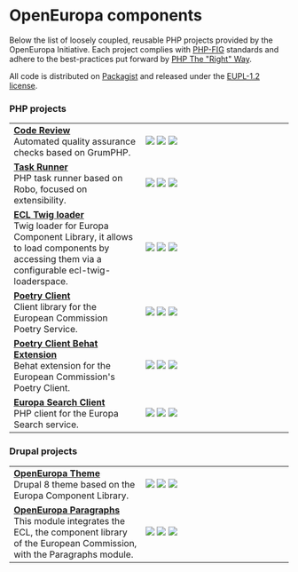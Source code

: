 # OpenEuropa components

Below the list of loosely coupled, reusable PHP projects provided by the OpenEuropa Initiative.
Each project complies with [PHP-FIG][1] standards and adhere to the best-practices put forward by [PHP The "Right" Way][2].

All code is distributed on [Packagist][3] and released under the [EUPL-1.2 license][4].

### PHP projects

<table>
    <tr>
        <td>
            <a title="Repository" href="https://github.com/openeuropa/code-review"><b>Code Review</b></a><br/>
            Automated quality assurance checks based on GrumPHP.
        </td>
        <td width="250">
            <a title="Version" href="https://packagist.org/packages/openeuropa/code-review"><img src="https://img.shields.io/packagist/v/openeuropa/code-review.svg?maxAge=3600"/></a>
            <a title="Build" href="https://travis-ci.org/openeuropa/code-review"><img src="https://img.shields.io/travis/openeuropa/code-review/master.svg?maxAge=3600"/></a>
            <a title="Downloads" href="https://packagist.org/packages/openeuropa/code-review"><img src="https://img.shields.io/packagist/dt/openeuropa/code-review.svg?maxAge=3600"/></a>
        </td>
    </tr>
    <tr>
        <td>
            <a title="Repository" href="https://github.com/openeuropa/task-runner"><b>Task Runner</b></a><br/>
            PHP task runner based on Robo, focused on extensibility.
        </td>
        <td width="250">
            <a title="Version" href="https://packagist.org/packages/openeuropa/task-runner"><img src="https://img.shields.io/packagist/v/openeuropa/task-runner.svg?maxAge=3600"/></a>
            <a title="Build" href="https://travis-ci.org/openeuropa/task-runner"><img src="https://img.shields.io/travis/openeuropa/task-runner/master.svg?maxAge=3600"/></a>
            <a title="Downloads" href="https://packagist.org/packages/openeuropa/task-runner"><img src="https://img.shields.io/packagist/dt/openeuropa/task-runner.svg?maxAge=3600"/></a>
        </td>
    </tr>
    <tr>
        <td>
            <a title="Repository" href="https://github.com/openeuropa/ecl-twig-loader"><b>ECL Twig loader</b></a><br/>
            Twig loader for Europa Component Library, it allows to load components by accessing them via a configurable ecl-twig-loaderspace.
        </td>
        <td width="250">
            <a title="Version" href="https://packagist.org/packages/openeuropa/ecl-twig-loader"><img src="https://img.shields.io/packagist/v/openeuropa/ecl-twig-loader.svg?maxAge=3600"/></a>
            <a title="Build" href="https://travis-ci.org/openeuropa/ecl-twig-loader"><img src="https://img.shields.io/travis/openeuropa/ecl-twig-loader/master.svg?maxAge=3600"/></a>
            <a title="Downloads" href="https://packagist.org/packages/openeuropa/ecl-twig-loader"><img src="https://img.shields.io/packagist/dt/openeuropa/ecl-twig-loader.svg?maxAge=3600"/></a>
        </td>
    </tr>
    <tr>
        <td>
            <a title="Repository" href="https://github.com/ec-europa/oe-poetry-client"><b>Poetry Client</b></a><br/>
            Client library for the European Commission Poetry Service.
        </td>
        <td width="250">
            <a title="Version" href="https://packagist.org/packages/ec-europa/oe-poetry-client"><img src="https://img.shields.io/packagist/v/ec-europa/oe-poetry-client.svg?maxAge=3600"/></a>
            <a title="Build" href="https://travis-ci.org/ec-europa/oe-poetry-client"><img src="https://img.shields.io/travis/ec-europa/oe-poetry-client/master.svg?maxAge=3600"/></a>
            <a title="Downloads" href="https://packagist.org/packages/ec-europa/oe-poetry-client"><img src="https://img.shields.io/packagist/dt/ec-europa/oe-poetry-client.svg?maxAge=3600"/></a>
        </td>
    </tr>
    <tr>
        <td>
            <a title="Repository" href="https://github.com/ec-europa/oe-poetry-behat"><b>Poetry Client Behat Extension</b></a><br/>
            Behat extension for the European Commission's Poetry Client.
        </td>
        <td width="250">
            <a title="Version" href="https://packagist.org/packages/ec-europa/oe-poetry-behat"><img src="https://img.shields.io/packagist/v/ec-europa/oe-poetry-behat.svg?maxAge=3600"/></a>
            <a title="Build" href="https://travis-ci.org/ec-europa/oe-poetry-behat"><img src="https://img.shields.io/travis/ec-europa/oe-poetry-behat/master.svg?maxAge=3600"/></a>
            <a title="Downloads" href="https://packagist.org/packages/ec-europa/oe-poetry-behat"><img src="https://img.shields.io/packagist/dt/ec-europa/oe-poetry-behat.svg?maxAge=3600"/></a>
        </td>
    </tr>
    <tr>
        <td>
            <a title="Repository" href="https://github.com/openeuropa/europa-search-client"><b>Europa Search Client</b></a><br/>
            PHP client for the Europa Search service.
        </td>
        <td width="250">
            <a title="Version" href="https://packagist.org/packages/openeuropa/europa-search-client"><img src="https://img.shields.io/packagist/v/openeuropa/europa-search-client.svg?maxAge=3600"/></a>
            <a title="Build" href="https://travis-ci.org/openeuropa/europa-search-client"><img src="https://img.shields.io/travis/openeuropa/europa-search-client/master.svg?maxAge=3600"/></a>
            <a title="Downloads" href="https://packagist.org/packages/openeuropa/europa-search-client"><img src="https://img.shields.io/packagist/dt/openeuropa/europa-search-client.svg?maxAge=3600"/></a>
        </td>
    </tr>
</table>

### Drupal projects

<table>
    <tr>
        <td>
            <a title="Repository" href="https://github.com/openeuropa/oe_theme"><b>OpenEuropa Theme</b></a><br/>
            Drupal 8 theme based on the Europa Component Library.
        </td>
        <td>
            <a title="Version" href="https://packagist.org/packages/openeuropa/oe_theme"><img src="https://img.shields.io/packagist/v/openeuropa/oe_theme.svg?maxAge=3600"/></a>
            <a title="Build" href="https://travis-ci.org/openeuropa/oe_theme"><img src="https://img.shields.io/travis/openeuropa/oe_theme/master.svg?maxAge=3600"/></a>
            <a title="Downloads" href="https://packagist.org/packages/openeuropa/oe_theme"><img src="https://img.shields.io/packagist/dt/openeuropa/oe_theme.svg?maxAge=3600"/></a>
        </td>
    </tr>
    <tr>
        <td>
            <a title="Repository" href="https://github.com/openeuropa/oe_theme"><b>OpenEuropa Paragraphs</b></a><br/>
            This module integrates the ECL, the component library of the European Commission, with the Paragraphs module.
        </td>
        <td width="250">
            <a title="Version" href="https://packagist.org/packages/openeuropa/oe_paragraphs"><img src="https://img.shields.io/packagist/v/openeuropa/oe_paragraphs.svg?maxAge=3600"/></a>      
            <a title="Build" href="https://travis-ci.org/openeuropa/oe_paragraphs"><img src="https://img.shields.io/travis/openeuropa/oe_paragraphs/master.svg?maxAge=3600"/></a>
            <a title="Downloads" href="https://packagist.org/packages/openeuropa/oe_paragraphs"><img src="https://img.shields.io/packagist/dt/openeuropa/oe_paragraphs.svg?maxAge=3600"/></a>
        </td>
    </tr>
</table>

[1]: http://www.php-fig.org
[2]: http://www.phptherightway.com
[3]: https://packagist.org/packages/openeuropa/
[4]: https://joinup.ec.europa.eu/page/eupl-text-11-12
